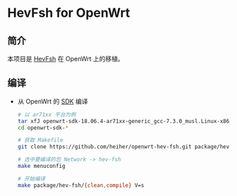 # HevFsh for OpenWrt

## 简介

本项目是 [HevFsh][1] 在 OpenWrt 上的移植。

## 编译

- 从 OpenWrt 的 [SDK][2] 编译

    ```bash
    # 以 ar71xx 平台为例
    tar xfJ openwrt-sdk-18.06.4-ar71xx-generic_gcc-7.3.0_musl.Linux-x86_64.tar.xz
    cd openwrt-sdk-*
    
    # 获取 Makefile
    git clone https://github.com/heiher/openwrt-hev-fsh.git package/hev-fsh
    
    # 选中要编译的包 Network -> hev-fsh
    make menuconfig
    
    # 开始编译
    make package/hev-fsh/{clean,compile} V=s
    ```

[1]: https://github.com/heiher/hev-fsh
[2]: https://openwrt.org/docs/guide-developer/obtain.firmware.sdk
